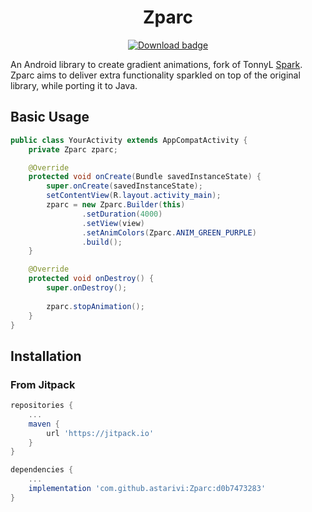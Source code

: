 <h1 align="center">Zparc</h1>
<p align="center">
    <a href="https://github.com/astarivi/Zparc/packages"><img src="https://img.shields.io/badge/download-363d80?logo=android&logoColor=white&style=for-the-badge" alt="Download badge"></a>
</p>

An Android library to create gradient animations, fork of TonnyL [Spark](https://github.com/TonnyL/Spark).
Zparc aims to deliver extra functionality sparkled on top of the original library, while porting it
to Java.

## Basic Usage

```java
public class YourActivity extends AppCompatActivity {
    private Zparc zparc;

    @Override
    protected void onCreate(Bundle savedInstanceState) {
        super.onCreate(savedInstanceState);
        setContentView(R.layout.activity_main);
        zparc = new Zparc.Builder(this)
                .setDuration(4000)
                .setView(view)
                .setAnimColors(Zparc.ANIM_GREEN_PURPLE)
                .build();
    }

    @Override
    protected void onDestroy() {
        super.onDestroy();
        
        zparc.stopAnimation();
    }
}
```

## Installation

### From Jitpack

```groovy
repositories {
    ...
    maven {
        url 'https://jitpack.io'
    }
}

dependencies {
    ...
    implementation 'com.github.astarivi:Zparc:d0b7473283'
}
```
